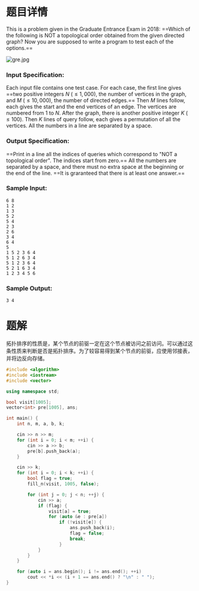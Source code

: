 # 题目详情
This is a problem given in the Graduate Entrance Exam in 2018: ==Which of the following is NOT a topological order obtained from the given directed graph? Now you are supposed to write a program to test each of the options.==

![gre.jpg](https://images.ptausercontent.com/5d35ed2a-4d19-4f13-bf3f-35ed59cebf05.jpg)

### Input Specification:

Each input file contains one test case. For each case, the first line gives ==two positive integers $N$ ($\le 1,000$), the number of vertices in the graph, and $M$ ($\le 10,000$), the number of directed edges.== Then $M$ lines follow, each gives the start and the end vertices of an edge. The vertices are numbered from 1 to $N$. After the graph, there is another positive integer $K$ ($\le 100$). Then $K$ lines of query follow, each gives a permutation of all the vertices. All the numbers in a line are separated by a space.

### Output Specification:

==Print in a line all the indices of queries which correspond to "NOT a topological order". The indices start from zero.== All the numbers are separated by a space, and there must no extra space at the beginning or the end of the line. ==It is graranteed that there is at least one answer.==

### Sample Input:

    6 8
    1 2
    1 3
    5 2
    5 4
    2 3
    2 6
    3 4
    6 4
    5
    1 5 2 3 6 4
    5 1 2 6 3 4
    5 1 2 3 6 4
    5 2 1 6 3 4
    1 2 3 4 5 6


### Sample Output:

    3 4

# 题解

拓扑排序的性质是，某个节点的前驱一定在这个节点被访问之前访问。可以通过这条性质来判断是否是拓扑排序。为了较容易得到某个节点的前驱，应使用邻接表，并将边反向存储。

```cpp
#include <algorithm>
#include <iostream>
#include <vector>

using namespace std;

bool visit[1005];
vector<int> pre[1005], ans;

int main() {
    int n, m, a, b, k;

    cin >> n >> m;
    for (int i = 0; i < m; ++i) {
        cin >> a >> b;
        pre[b].push_back(a);
    }

    cin >> k;
    for (int i = 0; i < k; ++i) {
        bool flag = true;
        fill_n(visit, 1005, false);

        for (int j = 0; j < n; ++j) {
            cin >> a;
            if (flag) {
                visit[a] = true;
                for (auto &e : pre[a])
                    if (!visit[e]) {
                        ans.push_back(i);
                        flag = false;
                        break;
                    }
            }
        }
    }

    for (auto i = ans.begin(); i != ans.end(); ++i)
        cout << *i << (i + 1 == ans.end() ? "\n" : " ");
}
```

